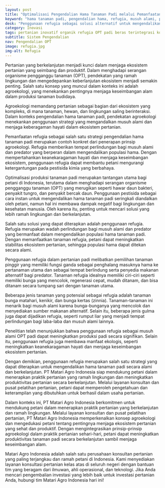 ```yaml
---
layout: post
title: "Optimalisasi Pengendalian Hama Tanaman Padi melalui Pemanfaatan Refugia"
keyword: "hama tanaman padi, pengendalian hama, refugia, musuh alami, petani padi, PT Matari Agro Indonesia"
desk: "Penggunaan refugia sebagai solusi alternatif untuk mengendalikan hama tanaman padi secara alami, dengan menekankan pentingnya konservasi musuh alami dalam ekosistem pertanian"
category: Inovasi
tags: pertanian inovatif organik refugia OPT padi beras terintegrasi konsultan ketahanan pangan
subtitle: Sistem Pengendalian
nav: Pengendalian OPT
image: refugia.jpg
img-alt: Refugia
---
```


Pertanian yang berkelanjutan menjadi kunci dalam menjaga ekosistem pertanian yang seimbang dan produktif. Dalam menghadapi serangan organisme pengganggu tanaman (OPT), pendekatan yang ramah lingkungan dan mengedepankan keberlanjutan ekosistem menjadi semakin penting. Salah satu konsep yang muncul dalam konteks ini adalah agroekologi, yang menekankan pentingnya menjaga keseimbangan alam dalam produksi tanaman budidaya.

Agroekologi memandang pertanian sebagai bagian dari ekosistem yang kompleks, di mana tanaman, hewan, dan lingkungan saling berinteraksi. Dalam konteks pengendalian hama tanaman padi, pendekatan agroekologi menekankan penggunaan strategi yang mengandalkan musuh alami dan menjaga keberagaman hayati dalam ekosistem pertanian.

Pemanfaatan refugia sebagai salah satu strategi pengendalian hama tanaman padi merupakan contoh konkret dari penerapan prinsip agroekologi. Refugia memberikan tempat perlindungan bagi musuh alami dan predator yang berperan dalam mengendalikan populasi hama. Dengan mempertahankan keanekaragaman hayati dan menjaga keseimbangan ekosistem, penggunaan refugia dapat membantu petani mengurangi ketergantungan pada pestisida kimia yang berbahaya.

Optimalisasi produksi tanaman padi merupakan tantangan utama bagi petani di Indonesia, terutama dalam menghadapi serangan organisme pengganggu tanaman (OPT) yang merugikan seperti hawar daun bakteri, penyakit tungro, dan penyakit bercak daun. Penggunaan pestisida sebagai cara instan untuk mengendalikan hama tanaman padi seringkali diandalkan oleh petani, namun hal ini membawa dampak negatif bagi lingkungan dan kesehatan manusia. Oleh karena itu, penting untuk mencari solusi yang lebih ramah lingkungan dan berkelanjutan.

Salah satu solusi yang dapat diterapkan adalah penggunaan refugia. Refugia merupakan wadah perlindungan bagi musuh alami dan predator yang bermanfaat dalam mengendalikan populasi hama tanaman padi. Dengan memanfaatkan tanaman refugia, petani dapat meningkatkan stabilitas ekosistem pertanian, sehingga populasi hama dapat ditekan secara alami.

Penggunaan refugia dalam pertanian padi melibatkan pemilihan tanaman pinggir yang memiliki fungsi ganda sebagai penghalang masuknya hama ke pertanaman utama dan sebagai tempat berlindung serta penyedia makanan alternatif bagi predator. Tanaman refugia idealnya memiliki ciri-ciri seperti memiliki bunga yang mencolok, regenerasi cepat, mudah ditanam, dan bisa ditanam secara tumpang sari dengan tanaman utama.

Beberapa jenis tanaman yang potensial sebagai refugia adalah tanaman bunga matahari, kenikir, dan bunga kertas (zinnia). Tanaman-tanaman ini menarik bagi musuh alami karena bunga-bunganya yang mencolok dan menyediakan sumber makanan alternatif. Selain itu, beberapa jenis gulma juga dapat dijadikan refugia, seperti rumput liar yang menjadi tempat perlindungan bagi laba-laba dan musuh alami lainnya.

Penelitian telah menunjukkan bahwa penggunaan refugia sebagai musuh alami OPT padi dapat meningkatkan produksi padi secara signifikan. Selain itu, penggunaan refugia juga membawa manfaat ekologis, seperti meningkatkan keanekaragaman hayati dan menjaga keseimbangan ekosistem pertanian.

Dengan demikian, penggunaan refugia merupakan salah satu strategi yang dapat diterapkan untuk mengendalikan hama tanaman padi secara alami dan berkelanjutan. PT Matari Agro Indonesia siap mendukung petani dalam menerapkan praktik pertanian yang ramah lingkungan dan meningkatkan produktivitas pertanian secara berkelanjutan. Melalui layanan konsultan dan pusat pelatihan pertanian, petani dapat memperoleh pengetahuan dan keterampilan yang dibutuhkan untuk berhasil dalam usaha pertanian.

Dalam konteks ini, PT Matari Agro Indonesia berkomitmen untuk mendukung petani dalam menerapkan praktik pertanian yang berkelanjutan dan ramah lingkungan. Melalui layanan konsultan dan pusat pelatihan pertanian, PT Matari Agro Indonesia memperkenalkan konsep agroekologi dan mengedukasi petani tentang pentingnya menjaga ekosistem pertanian yang sehat dan produktif. Dengan mengintegrasikan prinsip-prinsip agroekologi dalam praktik pertanian sehari-hari, petani dapat meningkatkan produktivitas tanaman padi secara berkelanjutan sambil menjaga keseimbangan alam.

Matari Agro Indonesia adalah salah satu perusahaan konsultan pertanian yang paling terjangkau dan ramah petani di Indonesia. Kami menyediakan layanan konsultasi pertanian kelas atas di seluruh negeri dengan bantuan tim yang beragam dari ilmuwan, ahli operasional, dan teknologi. Jika Anda mencari pengembalian investasi yang lebih baik untuk investasi pertanian Anda, hubungi tim Matari Agro Indonesia hari ini!

